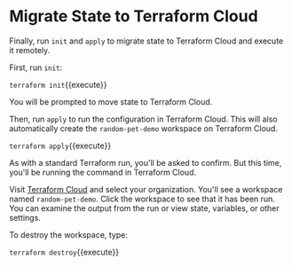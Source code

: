 # Migrate State to Terraform Cloud

Finally, run `init` and `apply` to migrate state to Terraform Cloud and execute it remotely.

First, run `init`:

`terraform init`{{execute}}

You will be prompted to move state to Terraform Cloud.

Then, run `apply` to run the configuration in Terraform Cloud. This will also automatically create the `random-pet-demo` workspace on Terraform Cloud.

`terraform apply`{{execute}}

As with a standard Terraform run, you'll be asked to confirm. But this time, you'll be running the command in Terraform Cloud.

Visit [Terraform Cloud](https://app.terraform.io/app) and select your organization. You'll see a workspace named `random-pet-demo`. Click the workspace to see that it has been run. You can examine the output from the run or view state, variables, or other settings.

To destroy the workspace, type:

`terraform destroy`{{execute}}